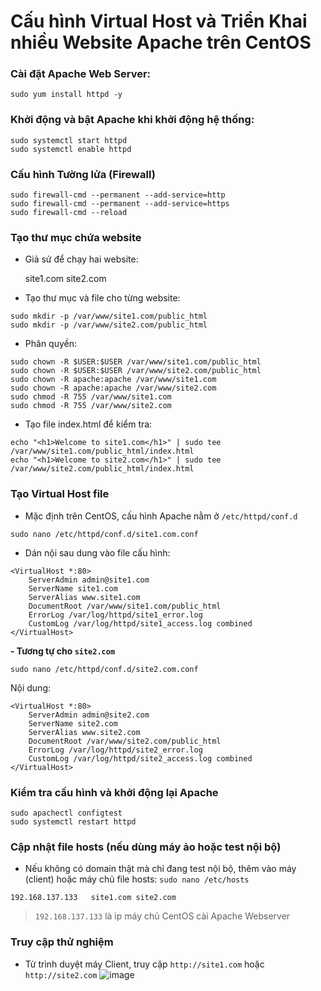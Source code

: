 # Cấu hình Virtual Host và Triển Khai nhiều Website Apache trên CentOS

### Cài đặt Apache Web Server:
```
sudo yum install httpd -y
```

### Khởi động và bật Apache khi khởi động hệ thống:
```bash!
sudo systemctl start httpd
sudo systemctl enable httpd
```

### Cấu hình Tường lửa (Firewall)
```bash!
sudo firewall-cmd --permanent --add-service=http
sudo firewall-cmd --permanent --add-service=https
sudo firewall-cmd --reload
```
### Tạo thư mục chứa website

- Giả sử để chạy hai website:

    site1.com
    site2.com
- Tạo thư mục và file cho từng website:
```bash!
sudo mkdir -p /var/www/site1.com/public_html
sudo mkdir -p /var/www/site2.com/public_html
```
- Phân quyền:
```bash!
sudo chown -R $USER:$USER /var/www/site1.com/public_html
sudo chown -R $USER:$USER /var/www/site2.com/public_html
sudo chown -R apache:apache /var/www/site1.com
sudo chown -R apache:apache /var/www/site2.com
sudo chmod -R 755 /var/www/site1.com
sudo chmod -R 755 /var/www/site2.com
```

- Tạo file index.html để kiểm tra:
```bash!
echo "<h1>Welcome to site1.com</h1>" | sudo tee /var/www/site1.com/public_html/index.html
echo "<h1>Welcome to site2.com</h1>" | sudo tee /var/www/site2.com/public_html/index.html
```
### Tạo Virtual Host file
- Mặc định trên CentOS, cấu hình Apache nằm ở `/etc/httpd/conf.d`
```bash!
sudo nano /etc/httpd/conf.d/site1.com.conf
```
-  Dán nội sau dung vào file cấu hình:
```bash!
<VirtualHost *:80>
    ServerAdmin admin@site1.com
    ServerName site1.com
    ServerAlias www.site1.com
    DocumentRoot /var/www/site1.com/public_html
    ErrorLog /var/log/httpd/site1_error.log
    CustomLog /var/log/httpd/site1_access.log combined
</VirtualHost>
```

**- Tương tự cho `site2.com`**
```
sudo nano /etc/httpd/conf.d/site2.com.conf
```
Nội dung:
```bash!
<VirtualHost *:80>
    ServerAdmin admin@site2.com
    ServerName site2.com
    ServerAlias www.site2.com
    DocumentRoot /var/www/site2.com/public_html
    ErrorLog /var/log/httpd/site2_error.log
    CustomLog /var/log/httpd/site2_access.log combined
</VirtualHost>
```

### Kiểm tra cấu hình và khởi động lại Apache
```bash!
sudo apachectl configtest
sudo systemctl restart httpd
```

### Cập nhật file hosts (nếu dùng máy ảo hoặc test nội bộ)

- Nếu không có domain thật mà chỉ đang test nội bộ, thêm vào máy (client) hoặc máy chủ file hosts: `sudo nano /etc/hosts`
```bahs!
192.168.137.133   site1.com site2.com
```
>`192.168.137.133` là ip máy chủ CentOS cài Apache Webserver


### Truy cập thử nghiệm

- Từ trình duyệt máy Client, truy cập `http://site1.com` hoặc `http://site2.com`
![image](https://github.com/user-attachments/assets/c5c862c1-a5e6-41ee-9fe4-d89449d294df)

